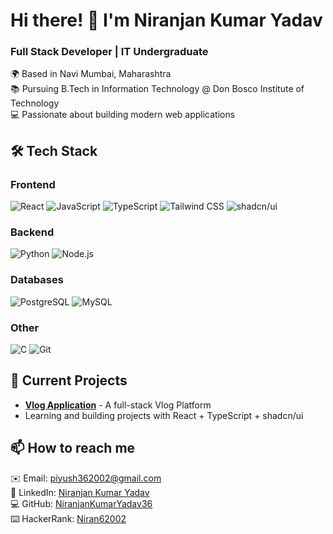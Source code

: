 # Hi there! 👋 I'm Niranjan Kumar Yadav

### Full Stack Developer | IT Undergraduate

🌍 Based in Navi Mumbai, Maharashtra  
📚 Pursuing B.Tech in Information Technology @ Don Bosco Institute of Technology  
💻 Passionate about building modern web applications  

## 🛠️ Tech Stack

### Frontend
![React](https://img.shields.io/badge/React-20232A?style=for-the-badge&logo=react&logoColor=61DAFB)
![JavaScript](https://img.shields.io/badge/JavaScript-F7DF1E?style=for-the-badge&logo=javascript&logoColor=black)
![TypeScript](https://img.shields.io/badge/TypeScript-007ACC?style=for-the-badge&logo=typescript&logoColor=white)
![Tailwind CSS](https://img.shields.io/badge/Tailwind_CSS-38B2AC?style=for-the-badge&logo=tailwind-css&logoColor=white)
![shadcn/ui](https://img.shields.io/badge/shadcn/ui-000000?style=for-the-badge)

### Backend
![Python](https://img.shields.io/badge/Python-3776AB?style=for-the-badge&logo=python&logoColor=white)
![Node.js](https://img.shields.io/badge/Node.js-339933?style=for-the-badge&logo=nodedotjs&logoColor=white)

### Databases
![PostgreSQL](https://img.shields.io/badge/PostgreSQL-316192?style=for-the-badge&logo=postgresql&logoColor=white)
![MySQL](https://img.shields.io/badge/MySQL-005C84?style=for-the-badge&logo=mysql&logoColor=white)

### Other
![C](https://img.shields.io/badge/C-00599C?style=for-the-badge&logo=c&logoColor=white)
![Git](https://img.shields.io/badge/GIT-E44C30?style=for-the-badge&logo=git&logoColor=white)

## 🔭 Current Projects

- **[Vlog Application](https://blogwebsitefrontend-940n.onrender.com/)** - A full-stack Vlog Platform
- Learning and building projects with React + TypeScript + shadcn/ui

## 📫 How to reach me

✉️ Email: [piyush362002@gmail.com](mailto:piyush362002@gmail.com)  
💼 LinkedIn: [Niranjan Kumar Yadav](https://www.linkedin.com/in/niranjan-kumar-yadav-11b365284)  
💻 GitHub: [NiranjanKumarYadav36](https://github.com/NiranjanKumarYadav36)  
⌨️ HackerRank: [Niran62002](https://www.hackerrank.com/Niran62002)
